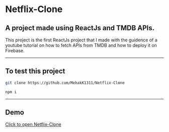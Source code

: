 # Netflix-Clone
## A project made using ReactJs and TMDB APIs.

This project is the first ReactJs project that I made with the guidence of a youtube tutorial on how to fetch APIs from TMDB and how to deploy it on Firebase.

---
## To test this project
```bash
git clone https://github.com/MehakK1311/Netflix-Clone
```

```bash
npm i
```

---
## Demo

[Click to open Netflix-Clone](https://netflix-clone-a5a5b.web.app/)
